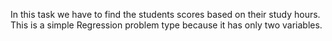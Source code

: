 In this task we have to find the students scores based on their study hours. This is a simple Regression problem type because it has only two variables.
